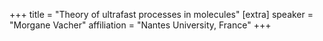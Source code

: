 +++
title = "Theory of ultrafast processes in molecules"
[extra]
speaker = "Morgane Vacher"
affiliation = "Nantes University, France"
+++
